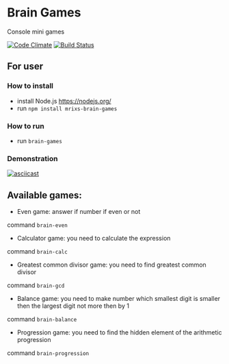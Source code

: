 # Brain Games
Console mini games

[![Code Climate](https://codeclimate.com/github/mrixs/project-lvl1-s128.png)](https://codeclimate.com/github/mrixs/project-lvl1-s128) [![Build Status](https://travis-ci.org/mrixs/project-lvl1-s128.svg?branch=master)](https://travis-ci.org/mrixs/project-lvl1-s128)

## For user
### How to install
 - install Node.js https://nodejs.org/
 - run `npm install mrixs-brain-games`
### How to run
 - run `brain-games`
### Demonstration
 [![asciicast](https://asciinema.org/a/2ETnmpvUqdt3WwadwE9d9wTE8.png)](https://asciinema.org/a/2ETnmpvUqdt3WwadwE9d9wTE8)

## Available games:
 - Even game: answer if number if even or not

  command `brain-even`
 - Calculator game: you need to calculate the expression

  command `brain-calc`
 - Greatest common divisor game: you need to find greatest common divisor

  command `brain-gcd`
 - Balance game: you need to make number which smallest digit is smaller then the largest digit not more then by 1

  command `brain-balance`
  - Progression game: you need to find the hidden element of the arithmetic progression

  command `brain-progression`
